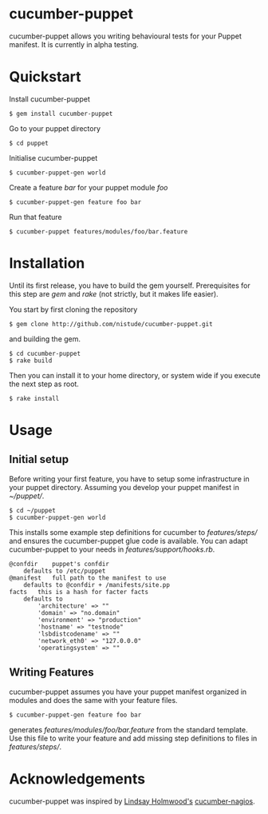 # cucumber-puppet

cucumber-puppet allows you writing behavioural tests for your Puppet manifest.
It is currently in alpha testing.

# Quickstart

Install cucumber-puppet

    $ gem install cucumber-puppet

Go to your puppet directory

    $ cd puppet

Initialise cucumber-puppet

    $ cucumber-puppet-gen world

Create a feature *bar* for your puppet module *foo*

    $ cucumber-puppet-gen feature foo bar

Run that feature

    $ cucumber-puppet features/modules/foo/bar.feature

# Installation

Until its first release, you have to build the gem yourself. Prerequisites
for this step are *gem* and *rake* (not strictly, but it makes life easier).

You start by first cloning the repository

    $ gem clone http://github.com/nistude/cucumber-puppet.git

and building the gem.

    $ cd cucumber-puppet
    $ rake build

Then you can install it to your home directory, or system wide if you execute
the next step as root.

    $ rake install

# Usage

## Initial setup

Before writing your first feature, you have to setup some infrastructure in
your puppet directory. Assuming you develop your puppet manifest in *~/puppet/*.

    $ cd ~/puppet
    $ cucumber-puppet-gen world

This installs some example step definitions for cucumber to *features/steps/*
and ensures the cucumber-puppet glue code is available. You can adapt
cucumber-puppet to your needs in *features/support/hooks.rb*.

    @confdir	puppet's confdir
		defaults to /etc/puppet
    @manifest	full path to the manifest to use
		defaults to @confdir + /manifests/site.pp
    facts	this is a hash for facter facts
		defaults to
			'architecture' => ""
			'domain' => "no.domain"
			'environment' => "production"
			'hostname' => "testnode"
			'lsbdistcodename' => ""
			'network_eth0' => "127.0.0.0"
			'operatingsystem' => ""

## Writing Features

cucumber-puppet assumes you have your puppet manifest organized in modules and
does the same with your feature files.

    $ cucumber-puppet-gen feature foo bar

generates *features/modules/foo/bar.feature* from the standard template. Use
this file to write your feature and add missing step definitions to files in
*features/steps/*.

# Acknowledgements

cucumber-puppet was inspired by
[Lindsay Holmwood's](http://holmwood.id.au/~lindsay/)
[cucumber-nagios](http://auxesis.github.com/cucumber-nagios/).
